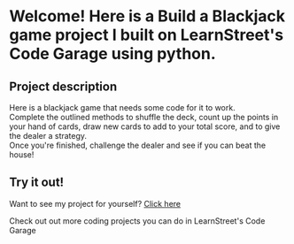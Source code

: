 
Welcome! Here is a Build a Blackjack game project I built on LearnStreet's Code Garage using python.
===============================================================================================================

Project description
-------------------------

Here is a blackjack game that needs some code for it to work.<br> Complete the outlined methods to shuffle the deck, count up the points in your hand of cards, draw new cards to add to your total score, and to give the dealer a strategy.<br> Once you're finished, challenge the dealer and see if you can beat the house!

Try it out!
--------------

Want to see my project for yourself? [Click here](http://www.learnstreet.com//view_profile/5170854176b99c68c50009cd/project)

Check out out more coding projects you can do in LearnStreet's Code Garage
		